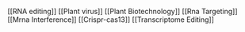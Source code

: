 [[RNA editing]]
[[Plant virus]]
[[Plant Biotechnology]]
[[Rna Targeting]]
[[Mrna Interference]]
[[Crispr-cas13]]
[[Transcriptome Editing]]
